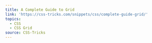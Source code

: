 ```yaml
---
title: A Complete Guide to Grid
link: 'https://css-tricks.com/snippets/css/complete-guide-grid/'
topics:
  - CSS
  - CSS Grid
source: CSS-Tricks
---
```



